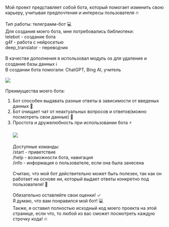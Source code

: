 Мой проект представляет собой бота, который помогает изменить свою карьеру, учитывая предпочтения и интересы пользователя 🔥 <br><br>
Тип работы: телеграмм-бот 💻<br>
Для создания моего бота, мне потребовались библиотеки: <br> 
telebot - создание бота <br>
g4f - работа с нейросетью <br>
deep_translator - переводчик <br><br>
В качестве дополнения я использовал модуль os для удаление и создание базы данных  ℹ️ <br>
В создании бота помогали: ChatGPT, Bing AI, учитель <br><br>
![](https://cdnn21.img.ria.ru/images/151044/46/1510444698_0:0:0:0_600x0_80_0_0_9289e54b3ae4c66b97f6d803792cf26e.gif) <br><br>
Преимущества моего бота:
1. Бот способен выдавать разные ответы в зависимости от введеных данных 🧠
2. Бот очищает чат от неактуальных вопросов и ответов(можно посмотреть свои данные) 🤔
3. Простота и дружелюбность при использовании бота ⚡️ <br><br>
![](https://www.calltouch.ru/upload/medialibrary/614/614c8e71ab35d25079663e54632b9f8a.jpg) <br><br>
Доступные команды:<br>
/start - приветствие <br>
/help - возможности бота, навигация <br>
/info - информация о пользователе, если она была занесена<br><br>
Считаю, что мой бот действительно может быть полезен, так как он работает на основе ии, который выдает ответы конкретно под пользователя! 🚀 <br><br>
Обязательно оставляйте свои оценки! ✓ <br>
Я думаю, что вам понравился мой бот! 💻 <br>
Также, я оставил полностью исходный код моего проекта на этой странице, если что, то любой из вас сможет посмотреть каждую строчку кода! 🔥
